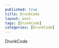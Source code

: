 ```yaml
---
published: true
title: DrunkCode
layout: post
tags: [DrunkCode]
categories: [DrunkCode]
---
```

DrunkCode